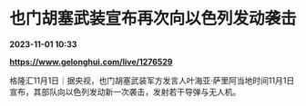 # 也门胡塞武装宣布再次向以色列发动袭击

**2023-11-01 10:33**

**https://www.gelonghui.com/live/1276529**

格隆汇11月1日｜据央视，也门胡塞武装军方发言人叶海亚·萨里阿当地时间11月1日宣布，其部队向以色列发动新一次袭击，发射若干导弹与无人机。